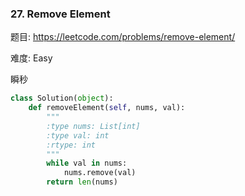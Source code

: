 ### 27. Remove Element



题目:
<https://leetcode.com/problems/remove-element/>


难度:
Easy

瞬秒

```python
class Solution(object):
    def removeElement(self, nums, val):
        """
        :type nums: List[int]
        :type val: int
        :rtype: int
        """
        while val in nums:
            nums.remove(val)
        return len(nums)
```
